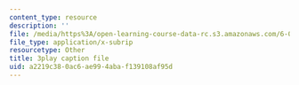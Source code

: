 ```yaml
---
content_type: resource
description: ''
file: /media/https%3A/open-learning-course-data-rc.s3.amazonaws.com/6-042j-mathematics-for-computer-science-spring-2015/a2219c380ac6ae994abaf139108af95d_ALn1McUXg-c.srt
file_type: application/x-subrip
resourcetype: Other
title: 3play caption file
uid: a2219c38-0ac6-ae99-4aba-f139108af95d
---
```

